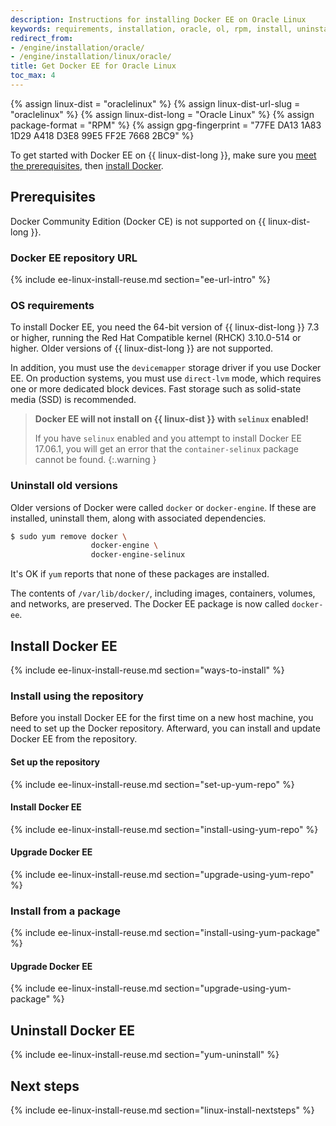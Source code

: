 ```yaml
---
description: Instructions for installing Docker EE on Oracle Linux
keywords: requirements, installation, oracle, ol, rpm, install, uninstall, upgrade, update
redirect_from:
- /engine/installation/oracle/
- /engine/installation/linux/oracle/
title: Get Docker EE for Oracle Linux
toc_max: 4
---
```


{% assign linux-dist = "oraclelinux" %}
{% assign linux-dist-url-slug = "oraclelinux" %}
{% assign linux-dist-long = "Oracle Linux" %}
{% assign package-format = "RPM" %}
{% assign gpg-fingerprint = "77FE DA13 1A83 1D29 A418  D3E8 99E5 FF2E 7668 2BC9" %}

To get started with Docker EE on {{ linux-dist-long }}, make sure you
[meet the prerequisites](#prerequisites), then
[install Docker](#install-docker-ee).

## Prerequisites

Docker Community Edition (Docker CE) is not supported on {{ linux-dist-long }}.

### Docker EE repository URL

{% include ee-linux-install-reuse.md section="ee-url-intro" %}

### OS requirements

To install Docker EE, you need the 64-bit version of {{ linux-dist-long }} 7.3
or higher, running the Red Hat Compatible kernel (RHCK) 3.10.0-514 or higher.
Older versions of {{ linux-dist-long }} are not supported.

In addition, you must use the `devicemapper` storage driver if you use
Docker EE. On production systems, you must use `direct-lvm` mode, which
requires one or more dedicated block devices. Fast storage such as solid-state
media (SSD) is recommended.

> **Docker EE will not install on {{ linux-dist }} with `selinux` enabled!**
>
> If you have `selinux` enabled and you attempt to install Docker EE 17.06.1,
> you will get an error that the `container-selinux` package cannot be found.
{:.warning }

### Uninstall old versions

Older versions of Docker were called `docker` or `docker-engine`. If these are
installed, uninstall them, along with associated dependencies.

```bash
$ sudo yum remove docker \
                  docker-engine \
                  docker-engine-selinux
```

It's OK if `yum` reports that none of these packages are installed.

The contents of `/var/lib/docker/`, including images, containers, volumes, and
networks, are preserved. The Docker EE package is now called `docker-ee`.

## Install Docker EE

{% include ee-linux-install-reuse.md section="ways-to-install" %}

### Install using the repository

Before you install Docker EE for the first time on a new host machine, you need
to set up the Docker repository. Afterward, you can install and update Docker EE
from the repository.

#### Set up the repository

{% include ee-linux-install-reuse.md section="set-up-yum-repo" %}

#### Install Docker EE

{% include ee-linux-install-reuse.md section="install-using-yum-repo" %}

#### Upgrade Docker EE

{% include ee-linux-install-reuse.md section="upgrade-using-yum-repo" %}

### Install from a package

{% include ee-linux-install-reuse.md section="install-using-yum-package" %}

#### Upgrade Docker EE

{% include ee-linux-install-reuse.md section="upgrade-using-yum-package" %}

## Uninstall Docker EE

{% include ee-linux-install-reuse.md section="yum-uninstall" %}

## Next steps

{% include ee-linux-install-reuse.md section="linux-install-nextsteps" %}
